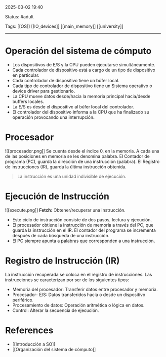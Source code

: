 2025-03-02 19:40

Status: #adult

Tags: [[OS]] [[IO_devices]] [[main_memory]] [[university]]
___
# Operación del sistema de cómputo

- Los dispositivos de E/S y la CPU pueden ejecutarse simultáneamente.
- Cada controlador de dispositivo está a cargo de un tipo de dispositivo en particular.
- Cada controlador de dispositivo tiene un búfer local.
- Cada tipo de controlador de dispositivo tiene un Sistema operativo o device driver para gestionarlo.
- La CPU mueve datos desde/hacia la memoria principal hacia/desde buffers locales.
- La E/S es desde el dispositivo al búfer local del controlador.
- El controlador del dispositivo informa a la CPU que ha finalizado su operación provocando una interrupción.

# Procesador
![[procesador.png]]
Se cuenta desde el índice 0, en la memoria. A cada una de las posiciones en memoria se les denomina palabra. El Contador de programa (PC), guarda la dirección de una instrucción (palabra).
El Registro de instrucciones (IR), guarda la última instrucción obtenida.

>La instrucción es una unidad indivisible de ejecución.

# Ejecución de Instrucción
![[execute.png]]
**Fetch:** Obtener/recuperar una instrucción.
- Este ciclo de instrucción consiste de dos pasos, lectura y ejecución.
- El procesador obtiene la instrucción de memoria a través del PC, que guarda la instrucción en el IR. El contador del programa se incrementa después de cada búsqueda de una instrucción.
- El PC siempre apunta a palabras que corresponden a una instrucción. 

# Registro de Instrucción (IR)
La instrucción recuperada se coloca en el registro de instrucciones. Las instrucciones se caracterizan por ser de los siguientes tipos:
- Memoria del procesador: Transferir datos entre procesador y memoria.
- Procesador- E/S: Datos transferidos hacia o desde un dispositivo periférico.
- Procesamiento de datos: Operación aritmética o lógica en datos.
- Control: Alterar la secuencia de ejecución.

# References
- [[Introducción a SO]]
- [[Organización del sistema de cómputo]]